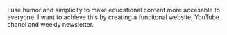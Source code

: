 I use humor and simplicity to make educational content more accesable to everyone. I want to achieve this by creating a funcitonal website, YouTube chanel and weekly newsletter. 
